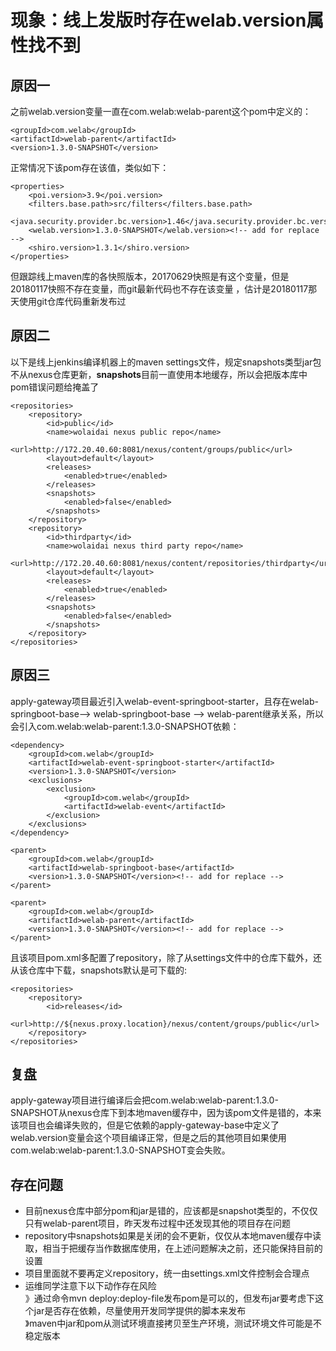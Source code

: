 # 现象：线上发版时存在welab.version属性找不到

## 原因一
之前welab.version变量一直在com.welab:welab-parent这个pom中定义的：

	<groupId>com.welab</groupId>
	<artifactId>welab-parent</artifactId>
	<version>1.3.0-SNAPSHOT</version>

正常情况下该pom存在该值，类似如下：
	
	<properties>
		<poi.version>3.9</poi.version>
		<filters.base.path>src/filters</filters.base.path>
		<java.security.provider.bc.version>1.46</java.security.provider.bc.version>
		<welab.version>1.3.0-SNAPSHOT</welab.version><!-- add for replace -->
		<shiro.version>1.3.1</shiro.version>
	</properties>
	
但跟踪线上maven库的各快照版本，20170629快照是有这个变量，但是20180117快照不存在变量，而git最新代码也不存在该变量 ，估计是20180117那天使用git仓库代码重新发布过

## 原因二

以下是线上jenkins编译机器上的maven settings文件，规定snapshots类型jar包不从nexus仓库更新，**snapshots**目前一直使用本地缓存，所以会把版本库中pom错误问题给掩盖了

	<repositories>
		<repository>
			<id>public</id>
			<name>wolaidai nexus public repo</name>
			<url>http://172.20.40.60:8081/nexus/content/groups/public</url>
			<layout>default</layout>
			<releases>
				<enabled>true</enabled>
			</releases>
			<snapshots>
				<enabled>false</enabled>
			</snapshots>
		</repository>
		<repository>
			<id>thirdparty</id>
			<name>wolaidai nexus third party repo</name>
			<url>http://172.20.40.60:8081/nexus/content/repositories/thirdparty</url>
			<layout>default</layout>
			<releases>
				<enabled>true</enabled>
			</releases>
			<snapshots>
				<enabled>false</enabled>
			</snapshots>
		</repository>
	</repositories>

## 原因三

apply-gateway项目最近引入welab-event-springboot-starter，且存在welab-springboot-base--> welab-springboot-base --> welab-parent继承关系，所以会引入com.welab:welab-parent:1.3.0-SNAPSHOT依赖：
    
    <dependency>
        <groupId>com.welab</groupId>
        <artifactId>welab-event-springboot-starter</artifactId>
        <version>1.3.0-SNAPSHOT</version>
        <exclusions>
            <exclusion>
                <groupId>com.welab</groupId>
                <artifactId>welab-event</artifactId>
            </exclusion>
        </exclusions>
    </dependency>
	
    <parent>
        <groupId>com.welab</groupId>
        <artifactId>welab-springboot-base</artifactId>
        <version>1.3.0-SNAPSHOT</version><!-- add for replace -->
    </parent>
    
    <parent>
        <groupId>com.welab</groupId>
        <artifactId>welab-parent</artifactId>
        <version>1.3.0-SNAPSHOT</version><!-- add for replace -->
    </parent>

且该项目pom.xml多配置了repository，除了从settings文件中的仓库下载外，还从该仓库中下载，snapshots默认是可下载的:
    
	<repositories>
		<repository>
			<id>releases</id>
			<url>http://${nexus.proxy.location}/nexus/content/groups/public</url>
		</repository>
	</repositories>

## 复盘
apply-gateway项目进行编译后会把com.welab:welab-parent:1.3.0-SNAPSHOT从nexus仓库下到本地maven缓存中，因为该pom文件是错的，本来该项目也会编译失败的，但是它依赖的apply-gateway-base中定义了welab.version变量会这个项目编译正常，但是之后的其他项目如果使用com.welab:welab-parent:1.3.0-SNAPSHOT变会失败。

## 存在问题

- 目前nexus仓库中部分pom和jar是错的，应该都是snapshot类型的，不仅仅只有welab-parent项目，昨天发布过程中还发现其他的项目存在问题
- repository中snapshots如果是关闭的会不更新，仅仅从本地maven缓存中读取，相当于把缓存当作数据库使用，在上述问题解决之前，还只能保持目前的设置
- 项目里面就不要再定义repository，统一由settings.xml文件控制会合理点
- 运维同学注意下以下动作存在风险  
》通过命令mvn deploy:deploy-file发布pom是可以的，但发布jar要考虑下这个jar是否存在依赖，尽量使用开发同学提供的脚本来发布  
》maven中jar和pom从测试环境直接拷贝至生产环境，测试环境文件可能是不稳定版本
